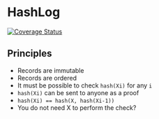 # HashLog
[![Coverage Status](https://coveralls.io/repos/github/ericgazoni/hlog/badge.svg?branch=master)](https://coveralls.io/github/ericgazoni/hlog?branch=master)

## Principles


- Records are immutable
- Records are ordered
- It must be possible to check `hash(Xi)` for any `i`
- `hash(Xi)` can be sent to anyone as a proof
- `hash(Xi) == hash(X, hash(Xi-1))`
- You do not need X to perform the check?